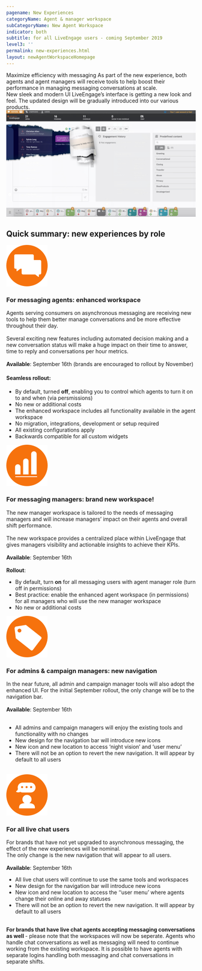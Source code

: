 ```yaml
---
pagename: New Experiences
categoryName: Agent & manager workspace
subCategoryName: New Agent Workspace
indicator: both
subtitle: for all LiveEngage users - coming September 2019
level3: ''
permalink: new-experiences.html
layout: newAgentWorkspaceHomepage
---
```


<div id="homepageRow">
<div class="homepageBox">
  <span class="homepageBoxTitle">Maximize efficiency with messaging</span>
  <span class="homepageBoxText">As part of the new experience, both agents and agent managers will receive tools to help boost their performance in managing messaging conversations at scale.</span>
</div>
<div class="homepageBox">
  <span class="homepageBoxTitle">New sleek and modern UI</span>
  <span class="homepageBoxText tighter">LiveEngage’s interface is getting a new look and feel. The updated design will be gradually introduced into our various products.</span>
</div>
</div>

<img class="bigAgent imageleft" src="img/NAW_Paper.jpg" />

## Quick summary: new experiences by role

<div class="contentRow">
<div class="contentTitle"><img class="titleimage" src="img/enhanced-workspace.svg" /><h3>For messaging agents: enhanced workspace</h3></div>
<span class="contentRowText">Agents serving consumers on asynchronous messaging are receiving new tools to help them better manage conversations and be more effective throughout their day.
<br>
<br>
Several exciting new features including automated decision making and a new conversation status will make a huge impact on their time to answer, time to reply and conversations per hour metrics.
<br>
<br>
<b>Available</b>: September 16th (brands are encouraged to rollout by November)
<br>
<h4>Seamless rollout:</h4>
<ul>
  <li>By default, turned <b>off</b>, enabling you to control which agents to turn it on to and when (via persmissions)</li>
  <li>No new or additional costs</li>
  <li>The enhanced workspace includes all functionality available in the agent workspace</li>
  <li>No migration, integrations, development or setup required</li>
  <li>All existing configurations apply</li>
  <li>Backwards compatible for all custom widgets</li>
 </ul>
</span>
</div>

<div class="contentRow secondRow">
<div class="contentTitle"><img class="titleimage" src="img/brand-new.svg" /><h3>For messaging managers: brand new workspace!</h3></div>
<span class="contentRowText">The new manager workspace is tailored to the needs of messaging managers and will increase managers’ impact on their agents and overall shift performance.
<br>
<br>
The new workspace provides a centralized place within LiveEngage that gives managers visibility and actionable insights to achieve their KPIs.
<br>
<br>
<b>Available</b>: September 16th
<br>
<br>
<b>Rollout</b>:
<ul>
<li> By default, turn <b>on</b> for all messaging users with agent manager role (turn off in permissions)</li> 
<li>Best practice: enable the enhanced agent workspace (in permissions) for all managers who will use the new manager workspace</li>
<li>No new or additional costs</li>
</ul>
</span>
</div>

<div class="contentRow">
<div class="contentTitle"><img class="titleimage" src="img/new-nav.svg" /><h3>For admins & campaign managers: new navigation</h3></div>
<span class="contentRowText">

In the near future, all admin and campaign manager tools will also adopt the enhanced UI. For the initial September rollout, the only change will be to the navigation bar.
<br>
<br>
<b>Available</b>: September 16th
<br><br>
<ul>
  <li>All admins and campaign managers will enjoy the existing tools and functionality with no changes </li>
  <li>New design for the navigation bar will introduce new icons </li>
  <li>New icon and new location to access ‘night vision’ and ‘user menu’</li>
  <li>There will not be an option to revert the new navigation. It will appear by default to all users</li>
</ul>
<br>
</span>
</div>

<div class="contentRow secondRow">
<div class="contentTitle"><img class="titleimage" src="img/all-live-chat.svg" /><h3>For all live chat users</h3></div>
<span class="contentRowText">

For brands that have not yet upgraded to asynchronous messaging, the effect of the new experiences will be nominal.
<br>
The only change is the new navigation that will appear to all users.
<br>
<br>
<b>Available</b>: September 16th
<br>
<ul>
  <li>All live chat users will continue to use the same tools and workspaces</li>
  <li>New design for the navigation bar will introduce new icons</li>
  <li>New icon and new location to access the ‘‘user menu’ where agents change their online and away statuses</li>
  <li>There will not be an option to revert the new navigation.  It will appear by default to all users </li>
</ul>
<br>
<b>For brands that have live chat agents accepting messaging conversations as well </b>- please note that the workspaces will now be seperate. Agents who handle chat conversations as well as messaging will need to continue working from the existing workspace. It is possible to have agents with separate logins handling both messaging and chat conversations in separate shifts.
<br>

</span>
</div>
